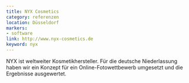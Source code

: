 ```yaml
---
title: NYX Cosmetics
category: referenzen
location: Düsseldorf
markers:
- software
link: http://www.nyx-cosmetics.de
keyword: nyx
---
```

NYX ist weltweiter Kosmetikhersteller. Für die deutsche Niederlassung haben wir
ein Konzept für ein Online-Fotowettbewerb umgesetzt und die Ergebnisse ausgewertet.
